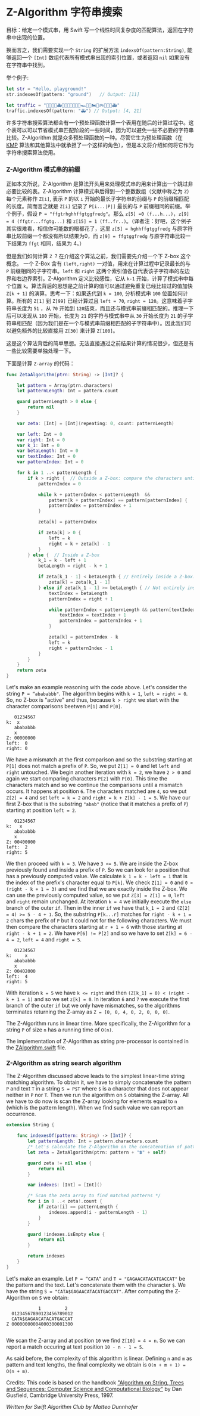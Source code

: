 # Z-Algorithm 字符串搜索

目标：给定一个模式串，用 Swift 写一个线性时间复杂度的匹配算法，返回在字符串中出现的位置。

换而言之，我们需要实现一个 `String` 的扩展方法 `indexsOf(pattern:String)`, 能够返回一个 `[Int]` 数组代表所有模式串出现的索引位置，或者返回 `nil` 如果没有在字符串中找到。

举个例子:

```swift
let str = "Hello, playground!"
str.indexesOf(pattern: "ground")   // Output: [11]

let traffic = "🚗🚙🚌🚕🚑🚐🚗🚒🚚🚎🚛🚐🏎🚜🚗🏍🚒🚲🚕🚓🚌🚑"
traffic.indexesOf(pattern: "🚑") // Output: [4, 21]
```

许多字符串搜索算法都会有一个预处理函数计算一个表用在随后的计算过程中。这个表可以可以节省模式串匹配阶段的一些时间，因为可以避免一些不必要的字符串比较。Z-Algorithm 就是众多预处理函数的一种。尽管它生为预处理函数（在 [KMP](../Knuth-Morris-Pratt/) 算法和其他算法中就承担了一个这样的角色），但是本文将介绍如何将它作为字符串搜索算法使用。

### Z-Algorithm 模式串的前缀

正如本文所说，Z-Algorithm 是算法开头用来处理模式串的用来计算出一个跳过非必要比较的表。Z-Algorithm 计算模式串后得到一个整数数组（文献中称之为 `Z`）每个元素称作 `Z[i]`, 表示 `P` 的以 `i` 开始的最长子字符串的前缀与 `P` 的前缀相匹配的长度。简而言之就是 `Z[i]` 记录了 `P[i...|P|]` 最长的与 `P` 前缀相同的前缀。举个例子，假设 `P = "ffgtrhghhffgtggfredg"`。那么 `z[5] =0 (f...h...)`，`z[9] = 4 (ffgtr...ffgtg...)` 和 `z[15] = 1 (ff..fr..)`。（译者注：好吧，这个例子其实很难看，相信你可能数的眼都花了，这里 `z[5] = hghhffgtggfredg` 与原字符串比较前缀一个都没有所以结果为0，而 `z[9] = ffgtggfredg` 与原字符串比较一下结果为 `ffgt` 相同，结果为 4。）

但是我们如何计算 `Z `? 在介绍这个算法之前，我们需要先介绍一个下 Z-box 这个概念。 一个 Z-Box  含有 `(left,right)` 一对值，用来在计算过程中记录最长的与 `P` 前缀相同的子字符串。`left` 和 `right` 这两个索引值各自代表该子字符串的左边界和右边界索引。Z-Algorithm 定义比较感性，它从 `k-1` 开始，计算了模式串中每个位置 `k`。算法背后的思想是之前计算的值可以通过避免重复已经比较过的值加快 `Z[k + 1]` 的演算。思考一下：如果迭代到 `k = 100`, 分析模式串 `100` 位置如何计算。所有的 `Z[1]` 到 `Z[99]` 已经计算过且 `left = 70`, `right = 120`。这意味着子字符串长度为 `51` ，从 `70` 开始到 `120`结束，而且还与模式串前缀相匹配的。推理一下后可以发现从 `100` 开始，长度为 `21` 的字符与模式串中从 `30` 开始长度为 `21` 的子字符串相匹配（因为我们是在一个与模式串前缀相匹配的子字符串中）。因此我们可以避免额外的比较直接用 `Z[30]` 来计算 `Z[100]`。

这是这个算法背后的简单思想。无法直接通过之前结果计算的情况很少，但还是有一些比较需要单独处理一下。

下面是计算 `Z-array` 的代码：

```swift
func ZetaAlgorithm(ptrn: String) -> [Int]? {

    let pattern = Array(ptrn.characters)
    let patternLength: Int = pattern.count

    guard patternLength > 0 else {
        return nil
    }

    var zeta: [Int] = [Int](repeating: 0, count: patternLength)

    var left: Int = 0
    var right: Int = 0
    var k_1: Int = 0
    var betaLength: Int = 0
    var textIndex: Int = 0
    var patternIndex: Int = 0

    for k in 1 ..< patternLength {
        if k > right {  // Outside a Z-box: compare the characters until mismatch
            patternIndex = 0

            while k + patternIndex < patternLength  &&
                pattern[k + patternIndex] == pattern[patternIndex] {
                patternIndex = patternIndex + 1
            }

            zeta[k] = patternIndex

            if zeta[k] > 0 {
                left = k
                right = k + zeta[k] - 1
            }
        } else {  // Inside a Z-box
            k_1 = k - left + 1
            betaLength = right - k + 1

            if zeta[k_1 - 1] < betaLength { // Entirely inside a Z-box: we can use the values computed before
                zeta[k] = zeta[k_1 - 1]
            } else if zeta[k_1 - 1] >= betaLength { // Not entirely inside a Z-box: we must proceed with comparisons too
                textIndex = betaLength
                patternIndex = right + 1

                while patternIndex < patternLength && pattern[textIndex] == pattern[patternIndex] {
                    textIndex = textIndex + 1
                    patternIndex = patternIndex + 1
                }

                zeta[k] = patternIndex - k
                left = k
                right = patternIndex - 1
            }
        }
    }
    return zeta
}
```

Let's make an example reasoning with the code above. Let's consider the string `P = “abababbb"`. The algorithm begins with `k = 1`, `left = right = 0`. So, no Z-box is "active" and thus, because `k > right` we start with the character comparisons beetwen `P[1]` and `P[0]`.


       01234567
    k:  x
       abababbb
       x
    Z: 00000000
    left:  0
    right: 0

We have a mismatch at the first comparison and so the substring starting at `P[1]` does not match a prefix of `P`. So, we put `Z[1] = 0` and let `left` and `right` untouched. We begin another iteration with `k = 2`, we have `2 > 0` and again we start comparing characters `P[2]` with `P[0]`. This time the characters match and so we continue the comparisons until a mismatch occurs. It happens at position `6`. The characters matched are `4`, so we put `Z[2] = 4` and set `left = k = 2` and `right = k + Z[k] - 1 = 5`. We have our first Z-box that is the substring `"abab"` (notice that it matches a prefix of `P`) starting at position `left = 2`.

       01234567
    k:   x
       abababbb
       x
    Z: 00400000
    left:  2
    right: 5

We then proceed with `k = 3`. We have `3 <= 5`. We are inside the Z-box previously found and inside a prefix of `P`. So we can look for a position that has a previously computed value. We calculate `k_1 = k - left = 1` that is the index of the prefix's character equal to `P[k]`. We check `Z[1] = 0` and `0 < (right - k + 1 = 3)` and we find that we are exactly inside the Z-box. We can use the previously computed value, so we put `Z[3] = Z[1] = 0`, `left` and `right` remain unchanged.
At iteration `k = 4` we initially execute the `else` branch of the outer `if`. Then in the inner `if` we have that `k_1 = 2` and `(Z[2] = 4) >= 5 - 4 + 1`. So, the substring `P[k...r]` matches for `right - k + 1 = 2` chars the prefix of `P` but it could not for the following characters. We must then compare the characters starting at `r + 1 = 6` with those starting at `right - k + 1 = 2`. We have `P[6] != P[2]` and so we have to set `Z[k] = 6 - 4 = 2`, `left = 4` and `right = 5`.

       01234567
    k:     x
       abababbb
       x
    Z: 00402000
    left:  4
    right: 5

With iteration `k = 5` we have `k <= right` and then `(Z[k_1] = 0) < (right - k + 1 = 1)` and so we set `z[k] = 0`. In iteration `6` and `7` we execute the first branch of the outer `if` but we only have mismatches, so the algorithms terminates returning the Z-array as `Z = [0, 0, 4, 0, 2, 0, 0, 0]`.

The Z-Algorithm runs in linear time. More specifically, the Z-Algorithm for a string `P` of size `n` has a running time of `O(n)`.

The implementation of Z-Algorithm as string pre-processor is contained in the [ZAlgorithm.swift](./ZAlgorithm.swift) file.

### Z-Algorithm as string search algorithm 

The Z-Algorithm discussed above leads to the simplest linear-time string matching algorithm. To obtain it, we have to simply concatenate the pattern `P` and text `T` in a string `S = P$T` where `$` is a character that does not appear neither in `P` nor `T`. Then we run the algorithm on `S` obtaining the Z-array. All we have to do now is scan the Z-array looking for elements equal to `n` (which is the pattern length). When we find such value we can report an occurrence.

```swift
extension String {

    func indexesOf(pattern: String) -> [Int]? {
        let patternLength: Int = pattern.characters.count
        /* Let's calculate the Z-Algorithm on the concatenation of pattern and text */
        let zeta = ZetaAlgorithm(ptrn: pattern + "💲" + self)

        guard zeta != nil else {
            return nil
        }

        var indexes: [Int] = [Int]()

        /* Scan the zeta array to find matched patterns */
        for i in 0 ..< zeta!.count {
            if zeta![i] == patternLength {
                indexes.append(i - patternLength - 1)
            }
        }

        guard !indexes.isEmpty else {
            return nil
        }

        return indexes
    }
}
```

Let's make an example. Let `P = “CATA“` and `T = "GAGAACATACATGACCAT"` be the pattern and the text. Let's concatenate them with the character `$`. We have the string `S = "CATA$GAGAACATACATGACCAT"`. After computing the Z-Algorithm on `S` we obtain:

                1         2
      01234567890123456789012
      CATA$GAGAACATACATGACCAT
    Z 00000000004000300001300
                ^

We scan the Z-array and at position `10` we find `Z[10] = 4 = n`. So we can report a match occuring at text position `10 - n - 1 = 5`.

As said before, the complexity of this algorithm is linear. Defining `n` and `m` as pattern and text lengths, the final complexity we obtain is `O(n + m + 1) = O(n + m)`.


Credits: This code is based on the handbook ["Algorithm on String, Trees and Sequences: Computer Science and Computational Biology"](https://books.google.it/books/about/Algorithms_on_Strings_Trees_and_Sequence.html?id=Ofw5w1yuD8kC&redir_esc=y) by Dan Gusfield, Cambridge University Press, 1997. 

*Written for Swift Algorithm Club by Matteo Dunnhofer*
